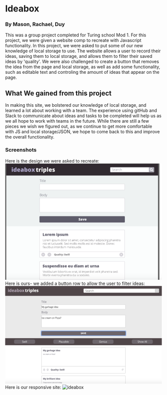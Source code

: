 # Ideabox
### By Mason, Rachael, Duy


This was a group project completed for Turing school Mod 1. For this project, we were given a website comp to recreate with Javascript functionality. In this project, we were asked to put some of our new knowledge of local storage to use. The website allows a user to record their ideas, saving them to local storage, and allows them to filter their saved ideas by 'quality'. We were also challenged to create a button that removes the idea from the page and local storage, as well as add some functionality, such as editable text and controling the amount of ideas that appear on the page.
## What We gained from this project
In making this site, we bolstered our knowledge of local storage, and learned a lot about working with a team. The experience using gitHub and Slack to communicate about ideas and tasks to be completed will help us as we all hope to work with teams in the future. While there are still a few pieces we wish we figured out, as we continue to get more comfortable with JS and local storage/JSON, we hope to come back to this and improve the overall functionality.
### Screenshots
Here is the design we were asked to recreate:
![ideabox](images/ideaboxcomp.png)
Here is ours- we added a button row to allow the user to filter ideas:
![ideabox](images/Ouridea.png)
Here is our responsive site:
![ideabox](new.png)
